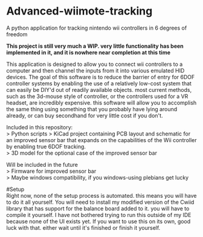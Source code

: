 # Advanced-wiimote-tracking
A python application for tracking nintendo wii controllers in 6 degrees of freedom

**This project is still very much a WIP. very little functionality has been implemented in it, and it is nowhere near completion at this time**

This application is designed to allow you to connect wii controllers to a computer and then channel the inputs from it into various emulated HID devices.
The goal of this software is to reduce the barrier of entry for 6DOF controller systems by enabling the use of a relatively low-cost system that can easily be DIY'd out of readily available objects. most current methods, such as the 3d-mouse style of controller, or the controllers used for a VR headset, are incredibly expensive. this software will allow you to accomplish the same thing using something that you probably have lying around already, or can buy secondhand for very little cost if you don't.

Included in this repository:  
\> Python scripts
\> KiCad project containing PCB layout and schematic for an improved sensor bar that expands on the capabilities of the Wii controller by enabling true 6DOF tracking.  
\> 3D model for the optional case of the improved sensor bar

Will be included in the future  
\> Firmware for improved sensor bar  
\> Maybe windows compatibility, if you windows-using plebians get lucky  


#Setup  
Right now, none of the setup process is automated. this means you will have to do it all yourself.
You will need to install my modified version of the Cwiid library that has support for the balance board added to it.
you will have to compile it yourself. I have not bothered trying to run this outside of my IDE because none of the UI exists yet.
If you want to use this on its own, good luck with that. either wait until it's finished or finish it yourself.